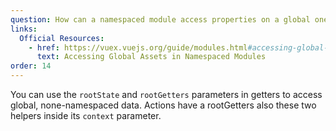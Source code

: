 ```yaml
---
question: How can a namespaced module access properties on a global one and vice versa?
links:
  Official Resources:
    - href: https://vuex.vuejs.org/guide/modules.html#accessing-global-assets-in-namespaced-modules
      text: Accessing Global Assets in Namespaced Modules
order: 14
---
```


You can use the `rootState` and `rootGetters` parameters in getters to access global, none-namespaced data. Actions have a rootGetters also these two helpers inside its `context` parameter.
